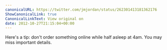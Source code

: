 ```yaml
---
canonicalURL: https://twitter.com/jmjordan/status/262301413181362176
ShowCanonicalLink: true
CanonicalLinkText: View original on
date: 2012-10-27T21:15:04+00:00
---
```

Here's a tip: don't order something online while half asleep at 4am. You may miss important details.